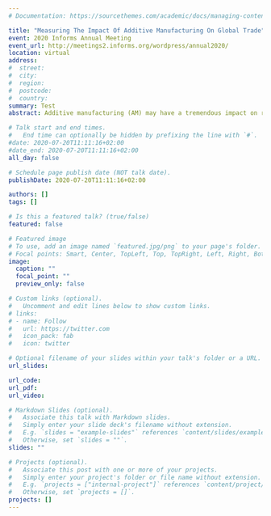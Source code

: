 ```yaml
---
# Documentation: https://sourcethemes.com/academic/docs/managing-content/

title: "Measuring The Impact Of Additive Manufacturing On Global Trade"
event: 2020 Informs Annual Meeting 
event_url: http://meetings2.informs.org/wordpress/annual2020/
location: virtual
address:
#  street:
#  city:
#  region:
#  postcode:
#  country:
summary: Test
abstract: Additive manufacturing (AM) may have a tremendous impact on replacing the global trade of goods by decentralized AM production. Therefore, the research aims to address if the diffusion of AM technology has made already a significant impact on the bilateral flow of goods that see a direct application of AM today. A unique data set is compiled to derive an accurate measure on AM installations per country for the past 20 years. We apply a gravity model and find that variables on the geographical diffusion of AM technology show no significant impact on the bilateral flow of goods for those countries that show most installations of AM machines. Additionally, we provide an estimate of the available volume capacity of AM installations per country and highlight by an illustrative example with the global container throughput that the volume lies only in the thousandth range.

# Talk start and end times.
#   End time can optionally be hidden by prefixing the line with `#`.
#date: 2020-07-20T11:11:16+02:00
#date_end: 2020-07-20T11:11:16+02:00
all_day: false

# Schedule page publish date (NOT talk date).
publishDate: 2020-07-20T11:11:16+02:00

authors: []
tags: []

# Is this a featured talk? (true/false)
featured: false

# Featured image
# To use, add an image named `featured.jpg/png` to your page's folder. 
# Focal points: Smart, Center, TopLeft, Top, TopRight, Left, Right, BottomLeft, Bottom, BottomRight.
image:
  caption: ""
  focal_point: ""
  preview_only: false

# Custom links (optional).
#   Uncomment and edit lines below to show custom links.
# links:
# - name: Follow
#   url: https://twitter.com
#   icon_pack: fab
#   icon: twitter

# Optional filename of your slides within your talk's folder or a URL.
url_slides:

url_code:
url_pdf:
url_video:

# Markdown Slides (optional).
#   Associate this talk with Markdown slides.
#   Simply enter your slide deck's filename without extension.
#   E.g. `slides = "example-slides"` references `content/slides/example-slides.md`.
#   Otherwise, set `slides = ""`.
slides: ""

# Projects (optional).
#   Associate this post with one or more of your projects.
#   Simply enter your project's folder or file name without extension.
#   E.g. `projects = ["internal-project"]` references `content/project/deep-learning/index.md`.
#   Otherwise, set `projects = []`.
projects: []
---
```

